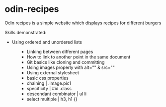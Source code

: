 # odin-recipes

Odin recipes is a simple website which displays
recipes for different burgers

Skills demonstrated:
- Using ordered and unordered lists <ol><ul>
- Linking between different pages
- How to link to another point in the same document
- Git basics like cloning and committing
- Using images properly with alt="" & src=""
- Using external stylesheet
- basic css properties
- chaining | .image.pic1
- specificity | #id .class <div>
- descendant combinator | ul li
- select multiple | h3, h1 {}